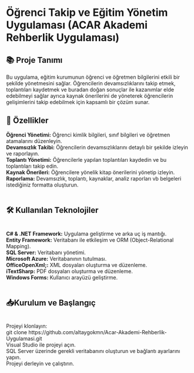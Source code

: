 <h1>Öğrenci Takip ve Eğitim Yönetim Uygulaması (ACAR Akademi Rehberlik Uygulaması)</h1>
<h2>📚 Proje Tanımı <br></h2>
Bu uygulama, eğitim kurumunun öğrenci ve öğretmen bilgilerini etkili bir şekilde yönetmesini sağlar. Öğrencilerin devamsızlıklarını takip etmek, toplantıları kaydetmek ve buradan doğan sonuçlar ile kazanımlar elde edebilmeyi sağlar ayrıca kaynak önerilerini de yöneterek öğrencilerin gelişimlerini takip edebilmek için kapsamlı bir çözüm sunar.
<br>
<h2>🚀 Özellikler <br></h2>
<strong>Öğrenci Yönetimi:</strong> Öğrenci kimlik bilgileri, sınıf bilgileri ve öğretmen atamalarını düzenleyin. <br>
<strong>Devamsızlık Takibi:</strong> Öğrencilerin devamsızlıklarını detaylı bir şekilde izleyin ve raporlayın. <br>
<strong>Toplantı Yönetimi:</strong> Öğrencilerle yapılan toplantıları kaydedin ve bu toplantıları takip edin. <br>
<strong>Kaynak Önerileri:</strong> Öğrencilere yönelik kitap önerilerini yönetip izleyin. <br>
<strong>Raporlama:</strong> Devamsızlık, toplantı, kaynaklar, analiz raporları vb belgeleri istediğiniz formatta oluşturun. <br> <br>
<h2>🛠️ Kullanılan Teknolojiler</h2> <br>
<strong>C# & .NET Framework:</strong> Uygulama geliştirme ve arka uç iş mantığı.<br>
<strong>Entity Framework:</strong> Veritabanı ile etkileşim ve ORM (Object-Relational Mapping).<br>
<strong>SQL Server:</strong> Veritabanı yönetimi.<br>
<strong>Microsoft Azure:</strong> Veritabanının tutulması.<br>
<strong>OfficeOpenXml;:</strong> XML dosyaları oluşturma ve düzenleme.<br>
<strong>iTextSharp:</strong> PDF dosyaları oluşturma ve düzenleme.<br>
<strong>Windows Forms:</strong> Kullanıcı arayüzü geliştirme.<br><br>
<h2>📥Kurulum ve Başlangıç</h2> <br>
Projeyi klonlayın: <br>
    git clone https://github.com/altaygokmn/Acar-Akademi-Rehberlik-Uygulamasi.git <br>
Visual Studio ile projeyi açın.<br>
SQL Server üzerinde gerekli veritabanını oluşturun ve bağlantı ayarlarını yapın.<br>
Projeyi derleyin ve çalıştırın.<br><br>

